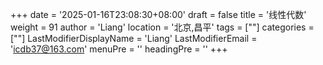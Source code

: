 +++
date = '2025-01-16T23:08:30+08:00'
draft = false
title = '线性代数'
weight = 91
author = 'Liang'
location = '北京,昌平'
tags = [""]
categories = [""]
LastModifierDisplayName = 'Liang'
LastModifierEmail = 'icdb37@163.com'
menuPre = ''
headingPre = ''
+++
